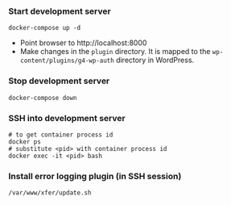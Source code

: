 ### Start development server

	docker-compose up -d

* Point browser to http://localhost:8000
* Make changes in the `plugin` directory. It is mapped to the `wp-content/plugins/g4-wp-auth` directory in WordPress.

### Stop development server

	docker-compose down

### SSH into development server

	# to get container process id
	docker ps
	# substitute <pid> with container process id
	docker exec -it <pid> bash

### Install error logging plugin (in SSH session)

	/var/www/xfer/update.sh